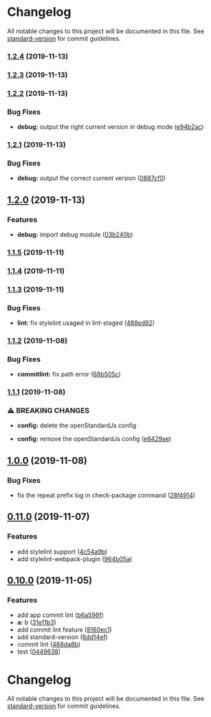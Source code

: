 # Changelog

All notable changes to this project will be documented in this file. See [standard-version](https://github.com/conventional-changelog/standard-version) for commit guidelines.

### [1.2.4](https://github.com/fancyboynet/rubik-cli/compare/v1.2.3...v1.2.4) (2019-11-13)

### [1.2.3](https://github.com/fancyboynet/rubik-cli/compare/v1.2.2...v1.2.3) (2019-11-13)

### [1.2.2](https://github.com/fancyboynet/rubik-cli/compare/v1.2.1...v1.2.2) (2019-11-13)


### Bug Fixes

* **debug:** output the right current version in debug mode ([e94b2ac](https://github.com/fancyboynet/rubik-cli/commit/e94b2acd13af9280a5aa15ca4f6431635ad91644))

### [1.2.1](https://github.com/fancyboynet/rubik-cli/compare/v1.2.0...v1.2.1) (2019-11-13)


### Bug Fixes

* **debug:** output the correct current version ([0887cf0](https://github.com/fancyboynet/rubik-cli/commit/0887cf07cd8bc8d8f53366d38b77e1005d9dacf0))

## [1.2.0](https://github.com/fancyboynet/rubik-cli/compare/v1.1.5...v1.2.0) (2019-11-13)


### Features

* **debug:** import debug module ([03b240b](https://github.com/fancyboynet/rubik-cli/commit/03b240b4661b8b9584545837e2ac2951d4c02e7f))

### [1.1.5](https://github.com/fancyboynet/rubik-cli/compare/v1.1.4...v1.1.5) (2019-11-11)

### [1.1.4](https://github.com/fancyboynet/rubik-cli/compare/v1.1.3...v1.1.4) (2019-11-11)

### [1.1.3](https://github.com/fancyboynet/rubik-cli/compare/v1.1.2...v1.1.3) (2019-11-11)


### Bug Fixes

* **lint:** fix stylelint usaged in lint-staged ([488ed92](https://github.com/fancyboynet/rubik-cli/commit/488ed92037853c346b04e01508529b87328137be))

### [1.1.2](https://github.com/fancyboynet/rubik-cli/compare/v1.1.1...v1.1.2) (2019-11-08)


### Bug Fixes

* **commitlint:** fix path error ([68b505c](https://github.com/fancyboynet/rubik-cli/commit/68b505c408373c223c4f62e23aa9321d7112eb2a))

### [1.1.1](https://github.com/fancyboynet/rubik-cli/compare/v1.0.0...v1.1.1) (2019-11-08)


### ⚠ BREAKING CHANGES

* **config:** delete the openStandardJs config

* **config:** remove the openStandardJs config ([e8429ae](https://github.com/fancyboynet/rubik-cli/commit/e8429ae32ee0d38a718dc2b5104852beb3b6eff4))

## [1.0.0](https://github.com/fancyboynet/rubik-cli/compare/v0.11.0...v1.0.0) (2019-11-08)


### Bug Fixes

* fix the repeat prefix log in check-package command ([28f4914](https://github.com/fancyboynet/rubik-cli/commit/28f49148b3919cfb0990bf5f5f35a3e1018b0b48))

## [0.11.0](https://github.com/fancyboynet/rubik-cli/compare/v0.10.0...v0.11.0) (2019-11-07)


### Features

* add stylelint support ([4c54a9b](https://github.com/fancyboynet/rubik-cli/commit/4c54a9b13fa69db9552b08caa92aa632b57d86dd))
* add stylelint-webpack-plugin ([964b05a](https://github.com/fancyboynet/rubik-cli/commit/964b05a48993f4c2579122fdc8367dfb43933c7b))

## [0.10.0](https://github.com/fancyboynet/rubik-cli/compare/v0.9.2...v0.10.0) (2019-11-05)


### Features

* add app commit lint ([b6a596f](https://github.com/fancyboynet/rubik-cli/commit/b6a596f8c09672109dba16308b176570c9653a54))
* **a:** b ([31e11b3](https://github.com/fancyboynet/rubik-cli/commit/31e11b33c7ec08ca95c17784369a9436c92ec52e))
* add commit lint feature ([8160ec1](https://github.com/fancyboynet/rubik-cli/commit/8160ec1bb63d83a60ff6f688811a5109d19fcfc7))
* add standard-version ([6dd14ef](https://github.com/fancyboynet/rubik-cli/commit/6dd14ef754ab10a32d09a653368f94c707b93fb6))
* commit lint ([468da8b](https://github.com/fancyboynet/rubik-cli/commit/468da8b8868c9f2ff0731a6a2b212e7f1ef181dd))
* test ([0449638](https://github.com/fancyboynet/rubik-cli/commit/0449638cff1deb80fdfc870915e044cdd3e17795))

# Changelog

All notable changes to this project will be documented in this file. See [standard-version](https://github.com/conventional-changelog/standard-version) for commit guidelines.

